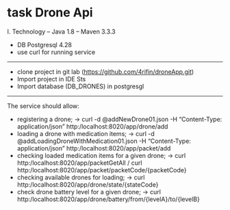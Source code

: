 # task Drone Api

I. Technology
– Java 1.8
– Maven 3.3.3
- DB Postgresql 4.28
- use curl for running service


---------------------------------
* clone project in git lab (https://github.com/4rifin/droneApp.git)
* Import project in IDE Sts
* Import database (DB_DRONES) in postgresgl 

---------------------------------
The service should allow:
* registering a drone; -> curl -d @addNewDrone01.json -H “Content-Type: application/json”  http:/localhost:8020/app/drone/add
* loading a drone with medication items; -> curl -d @addLoadingDroneWithMedication01.json -H “Content-Type: application/json”  http:/localhost:8020/app/packet/add
* checking loaded medication items for a given drone; -> curl http:/localhost:8020/app/packetGetAll / curl http:/localhost:8020/app/packet/packetCode/{packetCode}
* checking available drones for loading; -> curl http:/localhost:8020/app/drone/state/{stateCode}
* check drone battery level for a given drone; -> curl http:/localhost:8020/app/drone/battery/from/{levelA}/to/{levelB}

